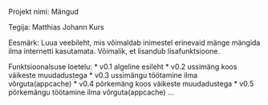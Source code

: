 


Projekt nimi: Mängud

Tegija: Matthias Johann Kurs

Eesmärk: Luua veebileht, mis võimaldab inimestel erinevaid mänge mängida ilma internetti kasutamata. Võimalik, et lisandub lisafunktsioone.

Funktsioonalsuse loetelu:
	* v0.1 algeline esileht
	* v0.2 ussimäng koos väikeste muudadustega
	* v0.3 ussimängu töötamine ilma võrguta(appcache)
	* v0.4 põrkemäng koos väikeste muudadustega
	* v0.5 põrkemängu töötamine ilma võrguta(appcache)
	...
	

